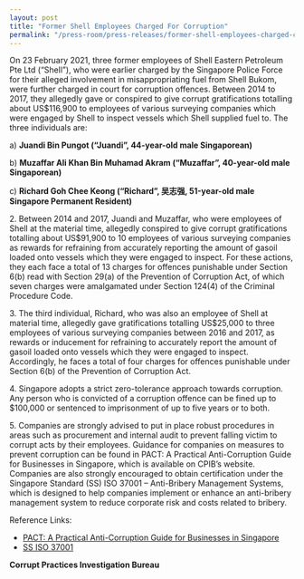 ```yaml
---
layout: post
title: "Former Shell Employees Charged For Corruption"
permalink: "/press-room/press-releases/former-shell-employees-charged-corruption"
---
```

On 23 February 2021, three former employees of Shell Eastern Petroleum Pte Ltd (“Shell”), who were earlier charged by the Singapore Police Force for their alleged involvement in misappropriating fuel from Shell Bukom, were further charged in court for corruption offences. Between 2014 to 2017, they allegedly gave or conspired to give corrupt gratifications totalling about US$116,900 to employees of various surveying companies which were engaged by Shell to inspect vessels which Shell supplied fuel to. The three individuals are:

a) **Juandi Bin Pungot (“Juandi”, 44-year-old male Singaporean)**

b) **Muzaffar Ali Khan Bin Muhamad Akram (“Muzaffar”, 40-year-old male Singaporean)**

c) **Richard Goh Chee Keong (“Richard”, 吴志强, 51-year-old male Singapore Permanent Resident)**

2\.         Between 2014 and 2017, Juandi and Muzaffar, who were employees of Shell at the material time, allegedly conspired to give corrupt gratifications totalling about US$91,900 to 10 employees of various surveying companies as rewards for refraining from accurately reporting the amount of gasoil loaded onto vessels which they were engaged to inspect. For these actions, they each face a total of 13 charges for offences punishable under Section 6(b) read with Section 29(a) of the Prevention of Corruption Act, of which seven charges were amalgamated under Section 124(4) of the Criminal Procedure Code.

3\.         The third individual, Richard, who was also an employee of Shell at material time, allegedly gave gratifications totalling US$25,000 to three employees of various surveying companies between 2016 and 2017, as rewards or inducement for refraining to accurately report the amount of gasoil loaded onto vessels which they were engaged to inspect. Accordingly, he faces a total of four charges for offences punishable under Section 6(b) of the Prevention of Corruption Act.

4\.         Singapore adopts a strict zero-tolerance approach towards corruption. Any person who is convicted of a corruption offence can be fined up to $100,000 or sentenced to imprisonment of up to five years or to both.

5\.         Companies are strongly advised to put in place robust procedures in areas such as procurement and internal audit to prevent falling victim to corrupt acts by their employees. Guidance for companies on measures to prevent corruption can be found in PACT: A Practical Anti-Corruption Guide for Businesses in Singapore, which is available on CPIB’s website. Companies are also strongly encouraged to obtain certification under the Singapore Standard (SS) ISO 37001 – Anti-Bribery Management Systems, which is designed to help companies implement or enhance an anti-bribery management system to reduce corporate risk and costs related to bribery.

Reference Links:
* [PACT: A Practical Anti-Corruption Guide for Businesses in Singapore](/research-room/publications/anti-corruption-guide-for-businesses/)<br>
* [SS ISO 37001](/research-room/publications/ss-iso-37001/)
 
**Corrupt Practices Investigation Bureau**
